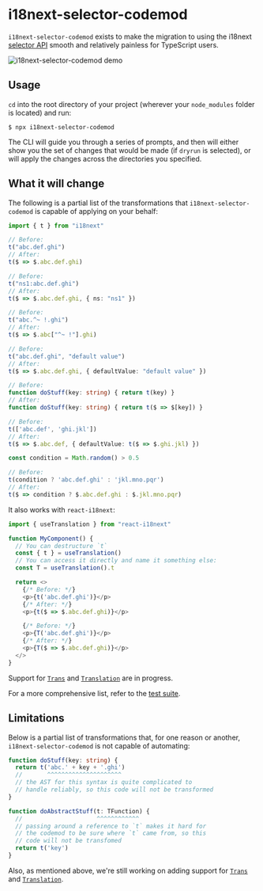 # i18next-selector-codemod

`i18next-selector-codemod` exists to make the migration to using the i18next [selector API](https://github.com/i18next/i18next/pull/2322) smooth and relatively painless for TypeScript users.

![i18next-selector-codemod demo](https://github.com/ahrjarrett/i18next-selector/blob/main/bin/assets/i18next-selector-codemod.gif)

## Usage

`cd` into the root directory of your project (wherever your `node_modules` folder is located) and run:

```shell
$ npx i18next-selector-codemod
```

The CLI will guide you through a series of prompts, and then will either show you the set of changes that would be made (if `dryrun` is selected), or will apply the changes across the directories you specified.

## What it will change

The following is a partial list of the transformations that `i18next-selector-codemod` is capable of applying on your behalf:

```typescript
import { t } from "i18next"

// Before:
t("abc.def.ghi")
// After:
t($ => $.abc.def.ghi)

// Before:
t("ns1:abc.def.ghi")
// After:
t($ => $.abc.def.ghi, { ns: "ns1" })

// Before:
t("abc.^~ !.ghi")
// After:
t($ => $.abc["^~ !"].ghi)

// Before:
t("abc.def.ghi", "default value")
// After:
t($ => $.abc.def.ghi, { defaultValue: "default value" })

// Before:
function doStuff(key: string) { return t(key) }
// After:
function doStuff(key: string) { return t($ => $[key]) }

// Before:
t(['abc.def', 'ghi.jkl'])
// After:
t($ => $.abc.def, { defaultValue: t($ => $.ghi.jkl) })

const condition = Math.random() > 0.5

// Before:
t(condition ? 'abc.def.ghi' : 'jkl.mno.pqr')
// After:
t($ => condition ? $.abc.def.ghi : $.jkl.mno.pqr)
```

It also works with `react-i18next`:

```typescript
import { useTranslation } from "react-i18next"

function MyComponent() {
  // You can destructure `t`
  const { t } = useTranslation()
  // You can access it directly and name it something else:
  const T = useTranslation().t

  return <>
    {/* Before: */}
    <p>{t('abc.def.ghi')}</p>
    {/* After: */}
    <p>{t($ => $.abc.def.ghi)}</p>

    {/* Before: */}
    <p>{T('abc.def.ghi')}</p>
    {/* After: */}
    <p>{T($ => $.abc.def.ghi)}</p>
  </>
}
```

Support for [`Trans`](https://react.i18next.com/latest/trans-component) and [`Translation`](https://react.i18next.com/latest/translation-render-prop) are in progress.

For a more comprehensive list, refer to the [test suite](https://github.com/ahrjarrett/i18next-selector/blob/main/packages/codemod/test/transform.test.ts).

## Limitations

Below is a partial list of transformations that, for one reason or another, `i18next-selector-codemod` is not capable of automating:

```typescript
function doStuff(key: string) {
  return t('abc.' + key + '.ghi') 
  //       ^^^^^^^^^^^^^^^^^^^^^
  // the AST for this syntax is quite complicated to
  // handle reliably, so this code will not be transformed
}

function doAbstractStuff(t: TFunction) {
  //                     ^^^^^^^^^^^^
  // passing around a reference to `t` makes it hard for 
  // the codemod to be sure where `t` came from, so this
  // code will not be transfomed
  return t('key')
}
```

Also, as mentioned above, we're still working on adding support for [`Trans`](https://react.i18next.com/latest/trans-component) and [`Translation`](https://react.i18next.com/latest/translation-render-prop).
